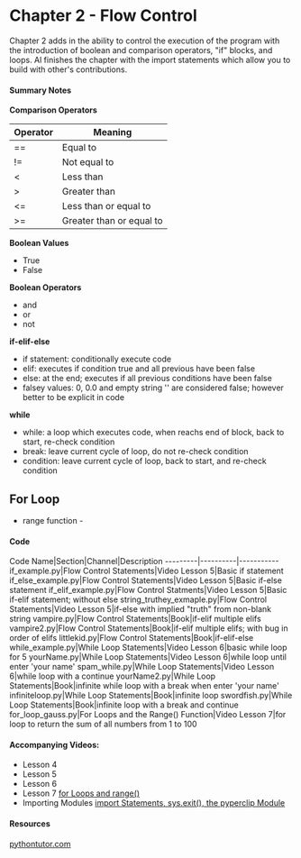 # Chapter 2 - Flow Control
Chapter 2 adds in the ability to control the execution of the program with the introduction of boolean and comparison operators, "if" blocks, and loops. Al finishes the chapter with the import statements which allow you to build with other's contributions.

#### Summary Notes

**Comparison Operators**

Operator | Meaning
---------|---------
\==|Equal to
\!=|Not equal to
\<|Less than
\>|Greater than
\<=|Less than or equal to
\>=|Greater than or equal to

**Boolean Values**
- True
- False

**Boolean Operators**
- and
- or
- not

**if-elif-else**
- if statement: conditionally execute code 
- elif: executes if condition true and all previous have been false
- else: at the end; executes if all previous conditions have been false
- falsey values: 0, 0.0 and empty string '' are considered false; however better to be explicit in code

**while**
- while: a loop which executes code, when reachs end of block, back to start, re-check condition
- break: leave current cycle of loop, do not re-check condition
- condition: leave current cycle of loop, back to start, and re-check condition

**For Loop**
- 
- range function - 

#### Code

Code Name|Section|Channel|Description
---------|----------|-----------
if_example.py|Flow Control Statements|Video Lesson 5|Basic if statement
if_else_example.py|Flow Control Statements|Video Lesson 5|Basic if-else statement
if_elif_example.py|Flow Control Statments|Video Lesson 5|Basic if-elif statement; without else
string_truthey_exmaple.py|Flow Control Statements|Video Lesson 5|if-else with implied "truth" from non-blank string
vampire.py|Flow Control Statements|Book|if-elif multiple elifs
vampire2.py|Flow Control Statements|Book|if-elif multiple elifs; with bug in order of elifs
littlekid.py|Flow Control Statements|Book|if-elif-else
while_example.py|While Loop Statements|Video Lesson 6|basic while loop for 5
yourName.py|While Loop Statements|Video Lesson 6|while loop until enter 'your name'
spam_while.py|While Loop Statements|Video Lesson 6|while loop with a continue
yourName2.py|While Loop Statements|Book|infinite while loop with a break when enter 'your name'
infiniteloop.py|While Loop Statements|Book|infinite loop
swordfish.py|While Loop Statements|Book|infinite loop with a break and continue
for_loop_gauss.py|For Loops and the Range() Function|Video Lesson 7|for loop to return the sum of all numbers from 1 to 100


#### Accompanying Videos:
- Lesson 4
- Lesson 5
- Lesson 6
- Lesson 7 [for Loops and range()](https://youtu.be/HFQGxh1jY3g)
- Importing Modules [import Statements, sys.exit(), the pyperclip Module](https://youtu.be/xJLj6fWfw6k)

#### Resources
[pythontutor.com](pythontutor.com)
